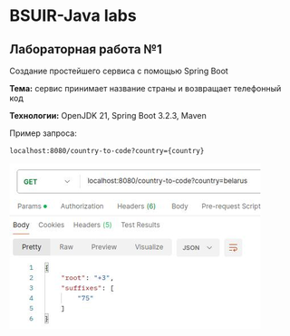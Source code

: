 # BSUIR-Java labs
 
## Лабораторная работа №1 
Создание простейшего сервиса с помощью Spring Boot

**Тема:** сервис принимает название страны и возвращает телефонный код

**Технологии:** OpenJDK 21, Spring Boot 3.2.3, Maven 

Пример запроса:
```bash
localhost:8080/country-to-code?country={country}
```

![Screenshot](photo_2024-03-01_00-36-30.jpg)